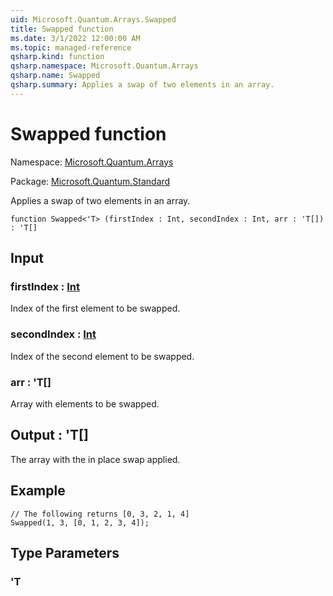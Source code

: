 ```yaml
---
uid: Microsoft.Quantum.Arrays.Swapped
title: Swapped function
ms.date: 3/1/2022 12:00:00 AM
ms.topic: managed-reference
qsharp.kind: function
qsharp.namespace: Microsoft.Quantum.Arrays
qsharp.name: Swapped
qsharp.summary: Applies a swap of two elements in an array.
---
```


# Swapped function

Namespace: [Microsoft.Quantum.Arrays](xref:Microsoft.Quantum.Arrays)

Package: [Microsoft.Quantum.Standard](https://nuget.org/packages/Microsoft.Quantum.Standard)


Applies a swap of two elements in an array.

```qsharp
function Swapped<'T> (firstIndex : Int, secondIndex : Int, arr : 'T[]) : 'T[]
```


## Input

### firstIndex : [Int](xref:microsoft.quantum.qsharp.valueliterals#int-literals)

Index of the first element to be swapped.


### secondIndex : [Int](xref:microsoft.quantum.qsharp.valueliterals#int-literals)

Index of the second element to be swapped.


### arr : 'T[]

Array with elements to be swapped.



## Output : 'T[]

The array with the in place swap applied.## Example```qsharp// The following returns [0, 3, 2, 1, 4]Swapped(1, 3, [0, 1, 2, 3, 4]);```

## Type Parameters

### 'T

